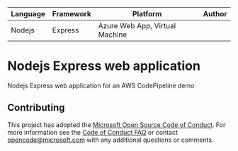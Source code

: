 | Language | Framework | Platform | Author |
| -------- | -------- |--------|--------|
| Nodejs | Express | Azure Web App, Virtual Machine| |


# Nodejs Express web application

Nodejs Express web application for an AWS CodePipeline demo

## Contributing

This project has adopted the [Microsoft Open Source Code of Conduct](https://opensource.microsoft.com/codeofconduct/). For more information see the [Code of Conduct FAQ](https://opensource.microsoft.com/codeofconduct/faq/) or contact [opencode@microsoft.com](mailto:opencode@microsoft.com) with any additional questions or comments.

